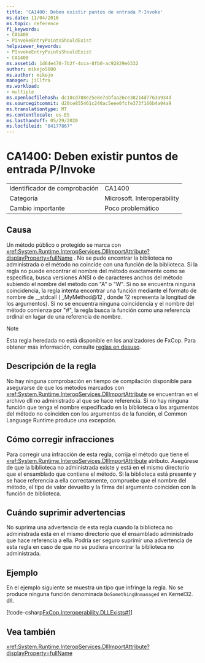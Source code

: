 ```yaml
---
title: 'CA1400: Deben existir puntos de entrada P-Invoke'
ms.date: 11/04/2016
ms.topic: reference
f1_keywords:
- CA1400
- PInvokeEntryPointsShouldExist
helpviewer_keywords:
- PInvokeEntryPointsShouldExist
- CA1400
ms.assetid: 1d64e470-7b2f-4cca-8fb0-ac92829e6332
author: mikejo5000
ms.author: mikejo
manager: jillfra
ms.workload:
- multiple
ms.openlocfilehash: dc18cd788e25e8e7abfaa26ce38214d7763a934d
ms.sourcegitcommit: d20ce855461c240ac5eee0fcfe373f166b4a04a9
ms.translationtype: MT
ms.contentlocale: es-ES
ms.lasthandoff: 05/29/2020
ms.locfileid: "84177867"
---
```

# <a name="ca1400-pinvoke-entry-points-should-exist"></a>CA1400: Deben existir puntos de entrada P/Invoke

|||
|-|-|
|Identificador de comprobación|CA1400|
|Categoría|Microsoft. Interoperability|
|Cambio importante|Poco problemático|

## <a name="cause"></a>Causa
Un método público o protegido se marca con <xref:System.Runtime.InteropServices.DllImportAttribute?displayProperty=fullName> . No se pudo encontrar la biblioteca no administrada o el método no coincide con una función de la biblioteca. Si la regla no puede encontrar el nombre del método exactamente como se especifica, busca versiones ANSI o de caracteres anchos del método subiendo el nombre del método con "A" o "W". Si no se encuentra ninguna coincidencia, la regla intenta encontrar una función mediante el formato de nombre de __stdcall ( _MyMethod@12 , donde 12 representa la longitud de los argumentos). Si no se encuentra ninguna coincidencia y el nombre del método comienza por "#", la regla busca la función como una referencia ordinal en lugar de una referencia de nombre.

> [!NOTE]
> Esta regla heredada no está disponible en los analizadores de FxCop. Para obtener más información, consulte [reglas en desuso](fxcop-rule-port-status.md#deprecated-rules).

## <a name="rule-description"></a>Descripción de la regla
No hay ninguna comprobación en tiempo de compilación disponible para asegurarse de que los métodos marcados con <xref:System.Runtime.InteropServices.DllImportAttribute> se encuentran en el archivo dll no administrado al que se hace referencia. Si no hay ninguna función que tenga el nombre especificado en la biblioteca o los argumentos del método no coinciden con los argumentos de la función, el Common Language Runtime produce una excepción.

## <a name="how-to-fix-violations"></a>Cómo corregir infracciones
Para corregir una infracción de esta regla, corrija el método que tiene el <xref:System.Runtime.InteropServices.DllImportAttribute> atributo. Asegúrese de que la biblioteca no administrada existe y está en el mismo directorio que el ensamblado que contiene el método. Si la biblioteca está presente y se hace referencia a ella correctamente, compruebe que el nombre del método, el tipo de valor devuelto y la firma del argumento coinciden con la función de biblioteca.

## <a name="when-to-suppress-warnings"></a>Cuándo suprimir advertencias
No suprima una advertencia de esta regla cuando la biblioteca no administrada está en el mismo directorio que el ensamblado administrado que hace referencia a ella. Podría ser seguro suprimir una advertencia de esta regla en caso de que no se pudiera encontrar la biblioteca no administrada.

## <a name="example"></a>Ejemplo
En el ejemplo siguiente se muestra un tipo que infringe la regla. No se produce ninguna función denominada `DoSomethingUnmanaged` en Kernel32. dll.

[!code-csharp[FxCop.Interoperability.DLLExists#1](../code-quality/codesnippet/CSharp/ca1400-p-invoke-entry-points-should-exist_1.cs)]

## <a name="see-also"></a>Vea también
 <xref:System.Runtime.InteropServices.DllImportAttribute?displayProperty=fullName>
